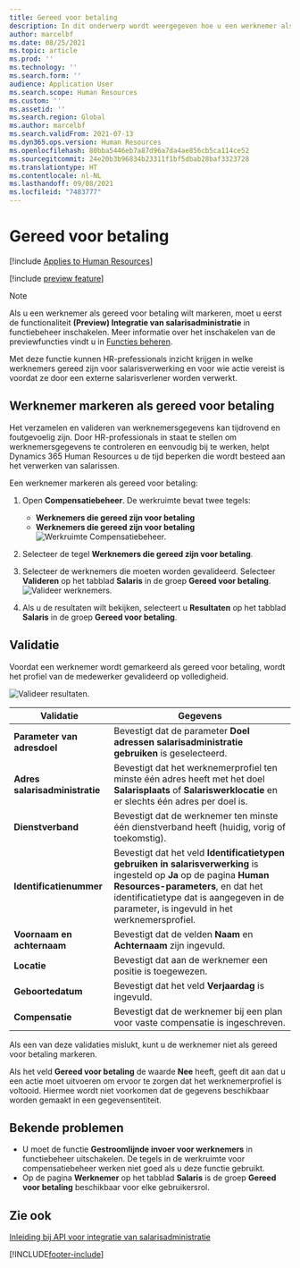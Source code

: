 ```yaml
---
title: Gereed voor betaling
description: In dit onderwerp wordt weergegeven hoe u een werknemer als gereed voor betaling kunt markeren in Dynamics 365 Human Resources.
author: marcelbf
ms.date: 08/25/2021
ms.topic: article
ms.prod: ''
ms.technology: ''
ms.search.form: ''
audience: Application User
ms.search.scope: Human Resources
ms.custom: ''
ms.assetid: ''
ms.search.region: Global
ms.author: marcelbf
ms.search.validFrom: 2021-07-13
ms.dyn365.ops.version: Human Resources
ms.openlocfilehash: 80bba5446eb7a87d96a7da4ae856cb5ca114ce52
ms.sourcegitcommit: 24e20b3b96834b23311f1bf5dbab28baf3323728
ms.translationtype: HT
ms.contentlocale: nl-NL
ms.lasthandoff: 09/08/2021
ms.locfileid: "7483777"
---
```

# <a name="ready-to-pay"></a>Gereed voor betaling

[!include [Applies to Human Resources](../includes/applies-to-hr.md)]

[!include [preview feature](./includes/preview-feature.md)]

> [!NOTE]
> Als u een werknemer als gereed voor betaling wilt markeren, moet u eerst de functionaliteit **(Preview) Integratie van salarisadministratie** in functiebeheer inschakelen. Meer informatie over het inschakelen van de previewfuncties vindt u in [Functies beheren](hr-admin-manage-features.md).

Met deze functie kunnen HR-prefessionals inzicht krijgen in welke werknemers gereed zijn voor salarisverwerking en voor wie actie vereist is voordat ze door een externe salarisverlener worden verwerkt.

## <a name="mark-employee-as-ready-to-pay"></a>Werknemer markeren als gereed voor betaling

Het verzamelen en valideren van werknemersgegevens kan tijdrovend en foutgevoelig zijn. Door HR-professionals in staat te stellen om werknemersgegevens te controleren en eenvoudig bij te werken, helpt Dynamics 365 Human Resources u de tijd beperken die wordt besteed aan het verwerken van salarissen.

Een werknemer markeren als gereed voor betaling:

1. Open **Compensatiebeheer**. De werkruimte bevat twee tegels: 
    - **Werknemers die gereed zijn voor betaling**
    - **Werknemers die gereed zijn voor betaling**
    ![Werkruimte Compensatiebeheer.](./media/hr-ready-to-pay-1-workspace.png)

2. Selecteer de tegel **Werknemers die gereed zijn voor betaling**.

3. Selecteer de werknemers die moeten worden gevalideerd. Selecteer **Valideren** op het tabblad **Salaris** in de groep **Gereed voor betaling**.
    ![Valideer werknemers.](./media/hr-ready-to-pay-2-validate.png)

4. Als u de resultaten wilt bekijken, selecteert u **Resultaten** op het tabblad **Salaris** in de groep **Gereed voor betaling**.

## <a name="validation"></a>Validatie

Voordat een werknemer wordt gemarkeerd als gereed voor betaling, wordt het profiel van de medewerker gevalideerd op volledigheid.

![Valideer resultaten.](./media/hr-ready-to-pay-3-results.png)

| Validatie | Gegevens |
| --- | --- |
| **Parameter van adresdoel** | Bevestigt dat de parameter **Doel adressen salarisadministratie gebruiken** is geselecteerd. |
| **Adres salarisadministratie** | Bevestigt dat het werknemerprofiel ten minste één adres heeft met het doel **Salarisplaats** of **Salariswerklocatie** en er slechts één adres per doel is. |
| **Dienstverband** | Bevestigt dat de werknemer ten minste één dienstverband heeft (huidig, vorig of toekomstig). |
| **Identificatienummer** | Bevestigt dat het veld **Identificatietypen gebruiken in salarisverwerking** is ingesteld op **Ja** op de pagina **Human Resources-parameters**, en dat het identificatietype dat is aangegeven in de parameter, is ingevuld in het werknemersprofiel. |
| **Voornaam en achternaam** | Bevestigt dat de velden **Naam** en **Achternaam** zijn ingevuld.|
| **Locatie** | Bevestigt dat aan de werknemer een positie is toegewezen. |
| **Geboortedatum** | Bevestigt dat het veld **Verjaardag** is ingevuld. |
| **Compensatie** | Bevestigt dat de werknemer bij een plan voor vaste compensatie is ingeschreven. |

Als een van deze validaties mislukt, kunt u de werknemer niet als gereed voor betaling markeren.

Als het veld **Gereed voor betaling** de waarde **Nee** heeft, geeft dit aan dat u een actie moet uitvoeren om ervoor te zorgen dat het werknemerprofiel is voltooid. Hiermee wordt niet voorkomen dat de gegevens beschikbaar worden gemaakt in een gegevensentiteit. 

## <a name="known-issues"></a>Bekende problemen

- U moet de functie **Gestroomlijnde invoer voor werknemers** in functiebeheer uitschakelen. De tegels in de werkruimte voor compensatiebeheer werken niet goed als u deze functie gebruikt.
- Op de pagina **Werknemer** op het tabblad **Salaris** is de groep **Gereed voor betaling** beschikbaar voor elke gebruikersrol. 

## <a name="see-also"></a>Zie ook

[Inleiding bij API voor integratie van salarisadministratie](hr-admin-integration-payroll-api-introduction.md)<br>

[!INCLUDE[footer-include](../includes/footer-banner.md)]
